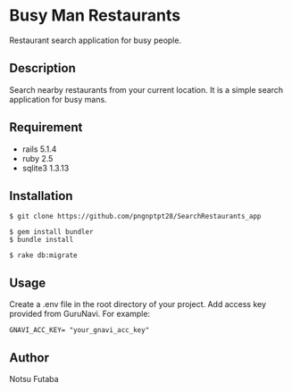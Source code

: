# Busy Man Restaurants


Restaurant search application for busy people.

## Description

Search nearby restaurants from your current location.
It is a simple search application for busy mans.

## Requirement

- rails 5.1.4
- ruby 2.5
- sqlite3 1.3.13

## Installation

    $ git clone https://github.com/pngnptpt28/SearchRestaurants_app

    $ gem install bundler
    $ bundle install

    $ rake db:migrate

## Usage
Create a .env file in the root directory of your project. 
Add access key provided from GuruNavi. For example:

    GNAVI_ACC_KEY= "your_gnavi_acc_key"


## Author

Notsu Futaba